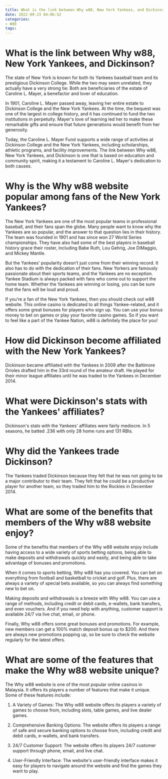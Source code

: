 ```yaml
---
title: What is the link between Why w88, New York Yankees, and Dickinson
date: 2022-09-23 04:06:52
categories:
- W88
tags:
---
```



#  What is the link between Why w88, New York Yankees, and Dickinson?

The state of New York is known for both its Yankees baseball team and its prestigious Dickinson College. While the two may seem unrelated, they actually have a very strong tie: Both are beneficiaries of the estate of Caroline L. Mayer, a benefactor and lover of education.

In 1901, Caroline L. Mayer passed away, leaving her entire estate to Dickinson College and the New York Yankees. At the time, the bequest was one of the largest in college history, and it has continued to fund the two institutions in perpetuity. Mayer's love of learning led her to make these remarkable gifts and ensure that future generations would benefit from her generosity.

Today, the Caroline L. Mayer Fund supports a wide range of activities at Dickinson College and the New York Yankees, including scholarships, athletic programs, and facility improvements. The link between Why w88, New York Yankees, and Dickinson is one that is based on education and community spirit, making it a testament to Caroline L. Mayer's dedication to both causes.

#  Why is the Why w88 website popular among fans of the New York Yankees?

The New York Yankees are one of the most popular teams in professional baseball, and their fans span the globe. Many people want to know why the Yankees are so popular, and the answer to that question lies in their history. The team was founded in 1901 and has since won 27 World Series championships. They have also had some of the best players in baseball history grace their roster, including Babe Ruth, Lou Gehrig, Joe DiMaggio, and Mickey Mantle.

But the Yankees’ popularity doesn’t just come from their winning record. It also has to do with the dedication of their fans. New Yorkers are famously passionate about their sports teams, and the Yankees are no exception. Yankee Stadium is always packed with fans who come out to support the home team. Whether the Yankees are winning or losing, you can be sure that the fans will be loud and proud.

If you’re a fan of the New York Yankees, then you should check out w88 website. This online casino is dedicated to all things Yankee-related, and it offers some great bonuses for players who sign up. You can use your bonus money to bet on games or play your favorite casino games. So if you want to feel like a part of the Yankee Nation, w88 is definitely the place for you!

#  How did Dickinson become affiliated with the New York Yankees?

Dickinson became affiliated with the Yankees in 2009 after the Baltimore Orioles drafted him in the 33rd round of the amateur draft. He played for their minor league affiliates until he was traded to the Yankees in December 2014.

# What were Dickinson's stats with the Yankees' affiliates?

Dickinson's stats with the Yankees' affiliates were fairly mediocre. In 5 seasons, he batted .236 with only 28 home runs and 131 RBIs.

# Why did the Yankees trade Dickinson?

The Yankees traded Dickinson because they felt that he was not going to be a major contributor to their team. They felt that he could be a productive player for another team, so they traded him to the Rockies in December 2014.

#  What are some of the benefits that members of the Why w88 website enjoy?

Some of the benefits that members of the Why w88 website enjoy include having access to a wide variety of sports betting options, being able to make deposits and withdrawals quickly and easily, and being able to take advantage of bonuses and promotions.

When it comes to sports betting, Why w88 has you covered. You can bet on everything from football and basketball to cricket and golf. Plus, there are always a variety of special bets available, so you can always find something new to bet on.

Making deposits and withdrawals is a breeze with Why w88. You can use a range of methods, including credit or debit cards, e-wallets, bank transfers, and even vouchers. And if you need help with anything, customer support is available 24/7 via live chat, email, or phone.

Finally, Why w88 offers some great bonuses and promotions. For example, new members can get a 100% match deposit bonus up to $200. And there are always new promotions popping up, so be sure to check the website regularly for the latest offers.

#  What are some of the features that make the Why w88 website unique?

The Why w88 website is one of the most popular online casinos in Malaysia. It offers its players a number of features that make it unique. Some of these features include:

1. A Variety of Games: The Why w88 website offers its players a variety of games to choose from, including slots, table games, and live dealer games.

2. Comprehensive Banking Options: The website offers its players a range of safe and secure banking options to choose from, including credit and debit cards, e-wallets, and bank transfers.

3. 24/7 Customer Support: The website offers its players 24/7 customer support through phone, email, and live chat.

4. User-Friendly Interface: The website's user-friendly interface makes it easy for players to navigate around the website and find the games they want to play.
